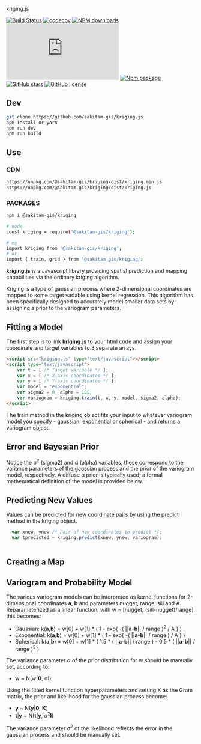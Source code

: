 kriging.js

[![Build Status](https://www.travis-ci.org/sakitam-gis/kriging.js.svg?branch=master)](https://www.travis-ci.org/sakitam-gis/kriging.js)
[![codecov](https://codecov.io/gh/sakitam-gis/kriging.js/branch/master/graph/badge.svg)](https://codecov.io/gh/sakitam-gis/kriging.js)
[![NPM downloads](https://img.shields.io/npm/dm/@sakitam-gis/kriging.svg)](https://npmjs.org/package/@sakitam-gis/kriging)
![JS gzip size](http://img.badgesize.io/https://unpkg.com/@sakitam-gis/kriging/dist/kriging.js?compression=gzip&label=gzip%20size:%20JS)
[![Npm package](https://img.shields.io/npm/v/@sakitam-gis/kriging.svg)](https://www.npmjs.org/package/@sakitam-gis/kriging)
[![GitHub stars](https://img.shields.io/github/stars/sakitam-gis/kriging.js.svg)](https://github.com/sakitam-gis/kriging.js/stargazers)
[![GitHub license](https://img.shields.io/github/license/sakitam-gis/kriging.js.svg)](https://github.com/sakitam-gis/kriging.js/blob/master/LICENSE)

## Dev

```bash
git clone https://github.com/sakitam-gis/kriging.js
npm install or yarn
npm run dev
npm run build
```

## Use

### CDN

```bash
https://unpkg.com/@sakitam-gis/kriging/dist/kriging.min.js
https://unpkg.com/@sakitam-gis/kriging/dist/kriging.js
```

### PACKAGES

```bash
npm i @sakitam-gis/kriging

# node
const kriging = require('@sakitam-gis/kriging');

# es
import kriging from '@sakitam-gis/kriging';
# or
import { train, grid } from '@sakitam-gis/kriging';

```

**kriging.js** is a Javascript library providing spatial prediction and mapping capabilities via the ordinary kriging algorithm. 

Kriging is a type of gaussian process where 2-dimensional coordinates are mapped to some target variable using kernel regression. This algorithm has been specifically designed to accurately model smaller data sets by assigning a prior to the variogram parameters.

Fitting a Model
---------------

The first step is to link **kriging.js** to your html code and assign your coordinate and target variables to 3 separate arrays.

``` html
<script src="kriging.js" type="text/javascript"></script>
<script type="text/javascript">
	var t = [ /* Target variable */ ];
	var x = [ /* X-axis coordinates */ ];
	var y = [ /* Y-axis coordinates */ ];
	var model = "exponential";
	var sigma2 = 0, alpha = 100;
	var variogram = kriging.train(t, x, y, model, sigma2, alpha);
</script>
```

The train method in the kriging object fits your input to whatever variogram model you specify - gaussian, exponential or spherical - and returns a variogram object. 

Error and Bayesian Prior
------------------------

Notice the σ<sup>2</sup> (sigma2) and α (alpha) variables, these correspond to the variance parameters of the gaussian process and the prior of the variogram model, respectively. A diffuse α prior is typically used; a formal mathematical definition of the model is provided below.

Predicting New Values
---------------------

Values can be predicted for new coordinate pairs by using the predict method in the kriging object.

``` javascript
  var xnew, ynew /* Pair of new coordinates to predict */;
  var tpredicted = kriging.predict(xnew, ynew, variogram);
  
```

Creating a Map
--------------

Variogram and Probability Model
-------------------------------

The various variogram models can be interpreted as kernel functions for 2-dimensional coordinates **a**, **b** and parameters nugget, range, sill and A. Reparameterized as a linear function, with w = [nugget, (sill-nugget)/range], this becomes:
  
- Gaussian: k(**a**,**b**) = w[0] + w[1] * ( 1 - exp{ -( ||**a**-**b**|| / range )<sup>2</sup> / A } )
- Exponential: k(**a**,**b**) = w[0] + w[1] * ( 1 - exp{ -( ||**a**-**b**|| / range ) / A } )
- Spherical: k(**a**,**b**) = w[0] + w[1] * ( 1.5 * ( ||**a**-**b**|| / range ) - 0.5 * ( ||**a**-**b**|| / range )<sup>3</sup> )

The variance parameter α of the prior distribution for w should be manually set, according to:

- w ~ N(w|**0**, α**I**)

Using the fitted kernel function hyperparameters and setting K as the Gram matrix, the prior and likelihood for the gaussian process become:

- **y**       ~ N(**y**|**0**, **K**)
- **t**|**y** ~ N(**t**|**y**, σ<sup>2</sup>**I**)

The variance parameter σ<sup>2</sup> of the likelihood reflects the error in the gaussian process and should be manually set. 




